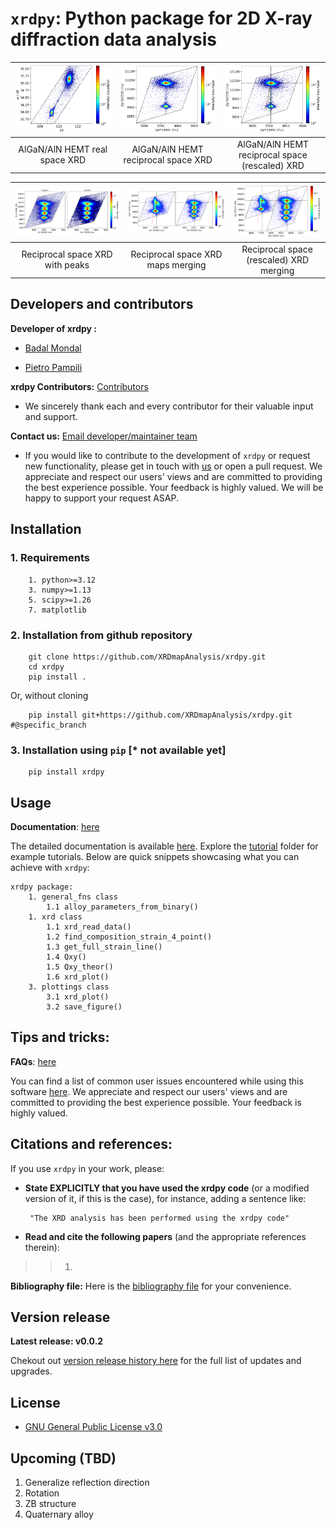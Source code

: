 # `xrdpy`: Python package for 2D X-ray diffraction data analysis


<!-- =========================================================== -->

<!-- =========================================================== -->
![](imgs/AlN_AlGaN_AlN_real_space.png) | ![](imgs/AlN_AlGaN_AlN_reciprocal_space.png) | ![](imgs/AlN_AlGaN_AlN_2reciprocal_space.png)
:-------------------------:|:-------------------------:|:-------------------------:
AlGaN/AlN HEMT real space XRD | AlGaN/AlN HEMT reciprocal space XRD | AlGaN/AlN HEMT reciprocal space (rescaled) XRD

![](imgs/AlN_AlGaN_AlN_peaks.png) | ![](imgs/AlN_AlGaN_AlN_reciprocal_space_overlay.png) | ![](imgs/AlN_AlGaN_AlN_reciprocal_space_overlay2.png)
:-------------------------:|:-------------------------:|:-------------------------:
Reciprocal space XRD with peaks | Reciprocal space XRD maps merging | Reciprocal space (rescaled) XRD merging
<!-- =========================================================== -->

<!-- =========================================================== -->
## Developers and contributors
<!-- =========================================================== -->

__Developer of xrdpy :__

* [Badal Mondal](https://github.com/bmondal94)

* [Pietro Pampili](https://github.com/pampili)

__xrdpy Contributors:__  [Contributors](https://github.com/XRDmapAnalysis/xrdpy/graphs/contributors)

* We sincerely thank each and every contributor for their valuable input and support.

__Contact us:__ [Email developer/maintainer team](mailto:badalmondal.chembgc@gmail.com,pietro.pampili@tyndall.ie)

* If you would like to contribute to the development of `xrdpy` or request new functionality, please get in touch with [us](mailto:badalmondal.chembgc@gmail.com,pietro.pampili@tyndall.ie) or open a pull request. We appreciate and respect our users' views and are committed to providing the best experience possible. Your feedback is highly valued. We will be happy to support your request ASAP.

<!-- =========================================================== -->

<!-- =========================================================== -->
## Installation

### 1. Requirements
```
    1. python>=3.12
    3. numpy>=1.13
    5. scipy>=1.26
    7. matplotlib
```

### 2. Installation from github repository

```
    git clone https://github.com/XRDmapAnalysis/xrdpy.git
    cd xrdpy
    pip install .  
```
Or, without cloning
```
    pip install git+https://github.com/XRDmapAnalysis/xrdpy.git #@specific_branch
```

### 3. Installation using `pip` [* not available yet]

```
    pip install xrdpy
```

<!-- =========================================================== -->

<!-- =========================================================== -->
## Usage
__Documentation__: [here](docs/USAGE.md)

The detailed documentation is available [here](docs/USAGE.md). Explore the [tutorial](tests) folder for example tutorials. Below are quick snippets showcasing what you can achieve with `xrdpy`:
```
xrdpy package:
    1. general_fns class
        1.1 alloy_parameters_from_binary()
    1. xrd class
        1.1 xrd_read_data()
        1.2 find_composition_strain_4_point()
        1.3 get_full_strain_line()
        1.4 Qxy()
        1.5 Qxy_theor()
        1.6 xrd_plot()
    3. plottings class
        3.1 xrd_plot()
        3.2 save_figure()
```

<!-- =========================================================== -->
## Tips and tricks:

__FAQs__: [here](docs/FAQs.md)

You can find a list of common user issues encountered while using this software [here](docs/FAQs.md). We appreciate and respect our users' views and are committed to providing the best experience possible. Your feedback is highly valued.

<!-- =========================================================== -->

<!-- =========================================================== -->
## Citations and references:

If you use `xrdpy` in your work, please:

  * **State EXPLICITLY that you have used the xrdpy code** (or a modified version of it, if this is the case), for instance, adding a sentence like:

         "The XRD analysis has been performed using the xrdpy code"

  * **Read and cite the following papers** (and the appropriate references therein):
    
>> 1.

__Bibliography file:__ Here is the [bibliography file](docs/REFERENCES.md) for your convenience.

<!-- =========================================================== -->

<!-- =========================================================== -->
## Version release
__Latest release: v0.0.2__

Chekout out [version release history here](docs/RELEASE.md) for the full list of updates and upgrades.

<!-- =========================================================== -->

<!-- =========================================================== -->
## License

* [GNU General Public License v3.0](LICENSE)
<!-- =========================================================== -->

<!-- =========================================================== -->
## Upcoming (TBD)
1. Generalize reflection direction
2. Rotation
3. ZB structure
4. Quaternary alloy
<!-- =========================================================== -->

